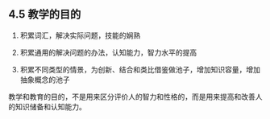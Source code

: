## 4.5 教学的目的

1. 积累词汇，解决实际问题，技能的娴熟

1. 积累通用的解决问题的办法，认知能力，智力水平的提高

1. 积累不同类型的情景，为创新、结合和类比借鉴做池子，增加知识容量，增加抽象概念的池子

教学和教育的目的，不是用来区分评价人的智力和性格的，而是用来提高和改善人的知识储备和认知能力。